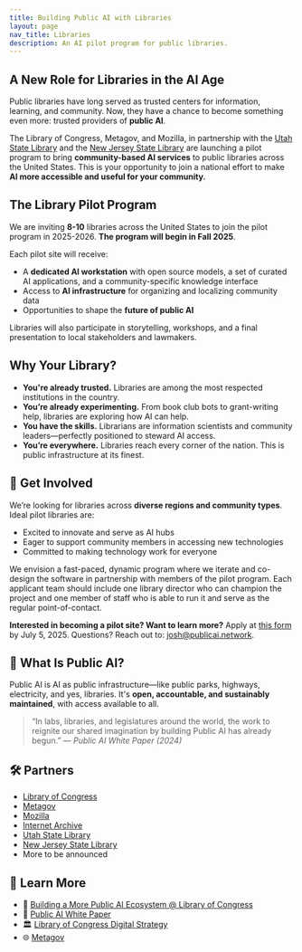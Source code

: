 ```yaml
---
title: Building Public AI with Libraries
layout: page
nav_title: Libraries
description: An AI pilot program for public libraries.
---
```


## A New Role for Libraries in the AI Age

Public libraries have long served as trusted centers for information, learning, and community. Now, they have a chance to become something even more: trusted providers of **public AI**.

The Library of Congress, Metagov, and Mozilla, in partnership with the [Utah State Library](https://library.utah.gov/) and the [New Jersey State Library](https://www.njstatelib.org/) are launching a pilot program to bring **community-based AI services** to public libraries across the United States. This is your opportunity to join a national effort to make **AI more accessible and useful for your community.**

## The Library Pilot Program

We are inviting **8-10** libraries across the United States to join the pilot program in 2025-2026. **The program will begin in Fall 2025**.

Each pilot site will receive:
- A **dedicated AI workstation** with open source models, a set of curated AI applications, and a community-specific knowledge interface
- Access to **AI infrastructure** for organizing and localizing community data
- Opportunities to shape the **future of public AI**

Libraries will also participate in storytelling, workshops, and a final presentation to local stakeholders and lawmakers.

## Why Your Library?

- **You're already trusted.** Libraries are among the most respected institutions in the country.
- **You’re already experimenting.** From book club bots to grant-writing help, libraries are exploring how AI can help.
- **You have the skills.** Librarians are information scientists and community leaders—perfectly positioned to steward AI access.
- **You’re everywhere.** Libraries reach every corner of the nation. This is public infrastructure at its finest.

## 🚀 Get Involved

We’re looking for libraries across **diverse regions and community types**. Ideal pilot libraries are:
- Excited to innovate and serve as AI hubs
- Eager to support community members in accessing new technologies
- Committed to making technology work for everyone

We envision a fast-paced, dynamic program where we iterate and co-design the software in partnership with members of the pilot program. Each applicant team should include one library director who can champion the project and one member of staff who is able to run it and serve as the regular point-of-contact.

**Interested in becoming a pilot site? Want to learn more?**
Apply at [this form](https://forms.gle/FPJhXAhnZ4pcqwuT9) by July 5, 2025. Questions? Reach out to: [josh@publicai.network](mailto:josh@publicai.network).

## 🧠 What Is Public AI?

Public AI is AI as public infrastructure—like public parks, highways, electricity, and yes, libraries. It's **open, accountable, and sustainably maintained**, with access available to all.

> “In labs, libraries, and legislatures around the world, the work to reignite our shared imagination by building Public AI has already begun.” — *Public AI White Paper (2024)*

## 🛠️ Partners

- [Library of Congress](https://loc.gov)
- [Metagov](https://metagov.org/)
- [Mozilla](https://mozilla.org)
- [Internet Archive](https://archive.org/)
- [Utah State Library](https://library.utah.gov/)
- [New Jersey State Library](https://www.njstatelib.org)
- More to be announced

## 📖 Learn More

- 📣 [Building a More Public AI Ecosystem @ Library of Congress](https://www.aspendigital.org/event/building-a-more-public-ai-ecosystem/)
- 📄 [Public AI White Paper](https://publicai.network/whitepaper)
- 🏛️ [Library of Congress Digital Strategy](https://loc.gov/digital-strategy)
- 🌐 [Metagov](https://metagov.org)
